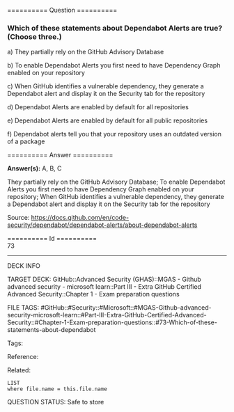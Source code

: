 ========== Question ==========  

### Which of these statements about Dependabot Alerts are true? (Choose three.)

a) They partially rely on the GitHub Advisory Database

b) To enable Dependabot Alerts you first need to have Dependency Graph enabled on your repository

c) When GitHub identifies a vulnerable dependency, they generate a Dependabot alert and display it on the Security tab for the repository

d) Dependabot Alerts are enabled by default for all repositories

e) Dependabot Alerts are enabled by default for all public repositories

f) Dependabot alerts tell you that your repository uses an outdated version of a package  

========== Answer ==========  

**Answer(s):** A, B, C

They partially rely on the GitHub Advisory Database; To enable Dependabot Alerts you first need to have Dependency Graph enabled on your repository; When GitHub identifies a vulnerable dependency, they generate a Dependabot alert and display it on the Security tab for the repository

Source: https://docs.github.com/en/code-security/dependabot/dependabot-alerts/about-dependabot-alerts

========== Id ==========  
73

---

DECK INFO

TARGET DECK: GitHub::Advanced Security (GHAS)::MGAS - Github advanced security - microsoft learn::Part III - Extra GitHub Certified Advanced Security::Chapter 1 - Exam preparation questions

FILE TAGS: #GitHub::#Security::#Microsoft::#MGAS-Github-advanced-security-microsoft-learn::#Part-III-Extra-GitHub-Certified-Advanced-Security::#Chapter-1-Exam-preparation-questions::#73-Which-of-these-statements-about-dependabot

Tags:

Reference:

Related:

```dataview
LIST
where file.name = this.file.name
```

QUESTION STATUS: Safe to store
